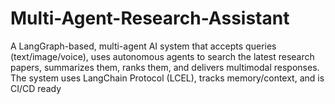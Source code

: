 # Multi-Agent-Research-Assistant
A LangGraph-based, multi-agent AI system that accepts queries (text/image/voice), uses autonomous agents to search the latest research papers, summarizes them, ranks them, and delivers multimodal responses. The system uses LangChain Protocol (LCEL), tracks memory/context, and is CI/CD ready
